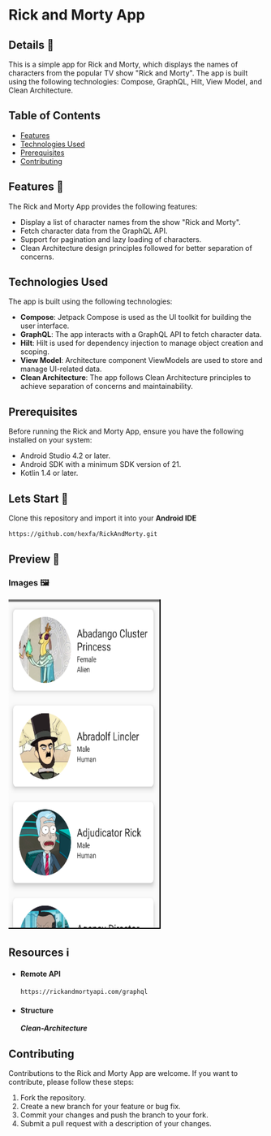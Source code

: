 # Rick and Morty App
## Details 📜
This is a simple app for Rick and Morty, which displays the names of characters from the popular TV show "Rick and Morty". The app is built using the following technologies: Compose, GraphQL, Hilt, View Model, and Clean Architecture.

## Table of Contents

- [Features](#features)
- [Technologies Used](#technologies-used)
- [Prerequisites](#prerequisites)
- [Contributing](#contributing)

## Features 🚩

The Rick and Morty App provides the following features:

- Display a list of character names from the show "Rick and Morty".
- Fetch character data from the GraphQL API.
- Support for pagination and lazy loading of characters.
- Clean Architecture design principles followed for better separation of concerns.

## Technologies Used

The app is built using the following technologies:

- **Compose**: Jetpack Compose is used as the UI toolkit for building the user interface.
- **GraphQL**: The app interacts with a GraphQL API to fetch character data.
- **Hilt**: Hilt is used for dependency injection to manage object creation and scoping.
- **View Model**: Architecture component ViewModels are used to store and manage UI-related data.
- **Clean Architecture**: The app follows Clean Architecture principles to achieve separation of concerns and maintainability.

## Prerequisites

Before running the Rick and Morty App, ensure you have the following installed on your system:

- Android Studio 4.2 or later.
- Android SDK with a minimum SDK version of 21.
- Kotlin 1.4 or later.

## Lets Start 🕺

Clone this repository and import it into your **Android IDE**
```bash
https://github.com/hexfa/RickAndMorty.git
```

## Preview 📱
  ### Images 🖼️
  <img src="https://github.com/hexfa/Files/blob/main/RickAndMorty/Screenshot%202023-06-20%20230730.png" height="649" width="300" alt="Rick and morty App hexfa">         

## Resources ℹ️
- #### Remote API
  ```bash
  https://rickandmortyapi.com/graphql

  ```

- #### Structure
  **_Clean-Architecture_**

## Contributing

Contributions to the Rick and Morty App are welcome. If you want to contribute, please follow these steps:

1. Fork the repository.
2. Create a new branch for your feature or bug fix.
3. Commit your changes and push the branch to your fork.
4. Submit a pull request with a description of your changes.

